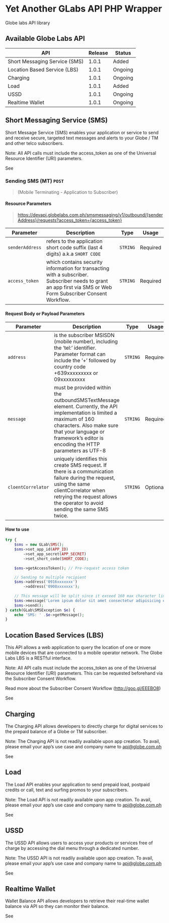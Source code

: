 # Yet Another GLabs API PHP Wrapper

Globe labs API library

## Available Globe Labs API 
| API                           | Release | Status  |
|-------------------------------|---------|---------|
| Short Messaging Service (SMS) | 1.0.1   | Added   |
| Location Based Service (LBS)  | 1.0.1   | Ongoing |
| Charging                      | 1.0.1   | Ongoing |
| Load                          | 1.0.1   | Added   |
| USSD                          | 1.0.1   | Ongoing |
| Realtime Wallet               | 1.0.1   | Ongoing |

## Short Messaging Service (SMS)

Short Message Service (SMS) enables your application or service to send and receive secure, targeted text messages and alerts to your Globe / TM and other telco subscribers.

Note: All API calls must include the access_token as one of the Universal Resource Identifier (URI) parameters.

See [](https://www.globelabs.com.ph/docs/#sms)

### Sending SMS (MT) `POST`

> (Mobile Terminating - Application to Subscriber)

#### Resource Parameters 

> https://devapi.globelabs.com.ph/smsmessaging/v1/outbound/{senderAddress}/requests?access_token={access_token}


| Parameter     | Description                                                                                                                                                        | Type   | Usage    |
|---------------|--------------------------------------------------------------------------------------------------------------------------------------------------------------------|--------|----------|
| `senderAddress` | refers to the application short code suffix (last 4 digits) a.k.a `SHORT CODE`	                                                                                                        | `STRING` | Required |
| `access_token`  | which contains security information for transacting with a subscriber.   Subscriber needs to grant an app first via SMS or Web Form Subscriber Consent   Workflow.	 | `STRING` | Required |


#### Request Body or Payload Parameters
| Parameter          | Description                                                                                                                                                                                                                                  | Type     | Usage    |
|--------------------|----------------------------------------------------------------------------------------------------------------------------------------------------------------------------------------------------------------------------------------------|----------|----------|
|        `address`   |        is the subscriber MSISDN (mobile number), including the ‘tel:’ identifier.   Parameter format can include the ‘+’ followed by country code +639xxxxxxxxx   or 09xxxxxxxxx	                                                             | `STRING` | Required |
| `message`          | must be provided within the outboundSMSTextMessage element. Currently,   the API implementation is limited a maximum of 160 characters. Also make sure   that your language or framework’s editor is encoding the HTTP parameters as   UTF-8	 | `STRING` | Required |
| `cloentCorrelator` | uniquely identifies this create SMS request. If there is a communication   failure during the request, using the same clientCorrelator when retrying the   request allows the operator to avoid sending the same SMS twice.	                  | `STRING` | Optional |


#### How to use
```php
try {
    $sms = new GLab\SMS();
    $sms->set_app_id(APP_ID)
        ->set_app_secret(APP_SECRET)    
        ->set_short_code(SHORT_CODE);
    
    $sms->getAccessToken(); // Pre-request access token

    // Sending to multiple recipient
    $sms->address('0916xxxxxxx')
        ->address('0908xxxxxxx');
    
    // This message will be split since it exceed 160 max character limit
    $sms->message('Lorem ipsum dolor sit amet consectetur adipisicing elit. Ex tempora inventore illo cum eaque atque eos, earum eum iste autem rerum excepturi ducimus, veniam dolorum, voluptates nesciunt aperiam harum nam?') 
    $sms->send();
} catch(GLab\SMSException $e) {
    echo 'SMS: ' .$e->getMessage();
}
```

## Location Based Services (LBS)

This API allows a web application to query the location of one or more mobile devices that are connected to a mobile operator network. The Globe Labs LBS is a RESTful interface.

Note: All API calls must include the access_token as one of the Universal Resource Identifier (URI) parameters. This can be requested beforehand via the Subscriber Consent Workflow.

Read more about the Subscriber Consent Workflow (http://goo.gl/EEEBO8)

See [](https://www.globelabs.com.ph/docs/#location-based-services)

## Charging
The Charging API allows developers to directly charge for digital services to the prepaid balance of a Globe or TM subscriber.

Note: The Charging API is not readily available upon app creation. To avail, please email your app’s use case and company name to api@globe.com.ph

See [](https://www.globelabs.com.ph/docs/#charging)

## Load
The Load API enables your application to send prepaid load, postpaid credits or call, text and surfing promos to your subscribers.

Note: The Load API is not readily available upon app creation. To avail, please email your app’s use case and company name to api@globe.com.ph

See [](https://www.globelabs.com.ph/docs/#load)

## USSD

The USSD API allows users to access your products or services free of charge by accessing the dial menu through a dedicated number.

Note: The USSD API is not readily available upon app creation. To avail, please email your app’s use case and company name to api@globe.com.ph

See [](https://www.globelabs.com.ph/docs/#ussd)

## Realtime Wallet
Wallet Balance API allows developers to retrieve their real-time wallet balance via API so they can monitor their balance.

See [](https://www.globelabs.com.ph/docs/#realtime-wallet-api)
